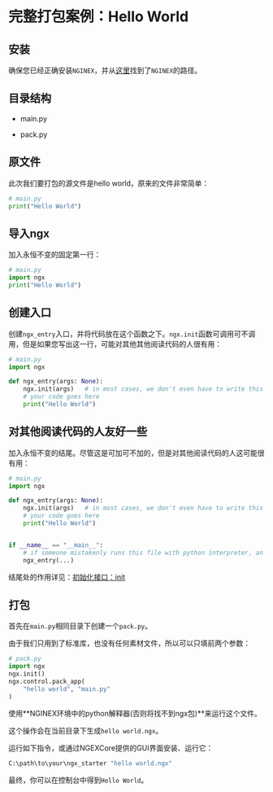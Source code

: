 # 完整打包案例：Hello World

## 安装

确保您已经正确安装```NGINEX```，并从[这里](../basis/02find_nginex.md)找到了```NGINEX```的路径。

## 目录结构

- main.py

- pack.py

## 原文件

此次我们要打包的源文件是hello world，原来的文件非常简单：

```python
# main.py
print("Hello World")
```

## 导入ngx

加入永恒不变的固定第一行：

```python
# main.py
import ngx
print("Hello World")
```

## 创建入口

创建```ngx_entry```入口，并将代码放在这个函数之下。```ngx.init```函数可调用可不调用，但是如果您写出这一行，可能对其他其他阅读代码的人很有用：

```python
# main.py
import ngx

def ngx_entry(args: None):
    ngx.init(args)   # in most cases, we don't even have to write this
    # your code goes here
    print("Hello World")
```

## 对其他阅读代码的人友好一些

加入永恒不变的结尾。尽管这是可加可不加的，但是对其他阅读代码的人这可能很有用：

```python
# main.py
import ngx

def ngx_entry(args: None):
    ngx.init(args)   # in most cases, we don't even have to write this
    # your code goes here
    print("Hello World")


if __name__ == "__main__":
    # if someone mistakenly runs this file with python interpreter, an NgxError will be raised
    ngx_entry(...)
```

结尾处的作用详见：[初始化接口：init](ngx/01ngx-init.md)

## 打包

首先在```main.py```相同目录下创建一个```pack.py```。

由于我们只用到了标准库，也没有任何素材文件，所以可以只填前两个参数：

```python
# pack.py
import ngx
ngx.init()
ngx.control.pack_app(
	"hello world", "main.py"
)

```

使用**NGINEX环境中的python解释器(否则将找不到ngx包)**来运行这个文件。

这个操作会在当前目录下生成```hello world.ngx```。

运行如下指令，或通过NGEXCore提供的GUI界面安装、运行它：

```cmd
C:\path\to\your\ngx_starter "hello world.ngx"
```

最终，你可以在控制台中得到```Hello World```。




